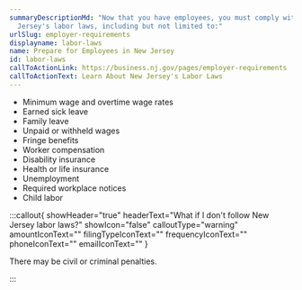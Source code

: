 ```yaml
---
summaryDescriptionMd: "Now that you have employees, you must comply with New
  Jersey's labor laws, including but not limited to:"
urlSlug: employer-requirements
displayname: labor-laws
name: Prepare for Employees in New Jersey
id: labor-laws
callToActionLink: https://business.nj.gov/pages/employer-requirements
callToActionText: Learn About New Jersey's Labor Laws
---
```



* Minimum wage and overtime wage rates
* Earned sick leave
* Family leave
* Unpaid or withheld wages
* Fringe benefits
* Worker compensation
* Disability insurance
* Health or life insurance
* Unemployment
* Required workplace notices
* Child labor

:::callout{ showHeader="true" headerText="What if I don't follow New Jersey labor laws?" showIcon="false" calloutType="warning" amountIconText="" filingTypeIconText="" frequencyIconText="" phoneIconText="" emailIconText="" }

There may be civil or criminal penalties.

:::